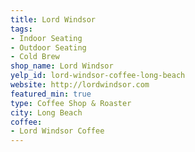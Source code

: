 ```yaml
---
title: Lord Windsor
tags:
- Indoor Seating
- Outdoor Seating
- Cold Brew
shop_name: Lord Windsor
yelp_id: lord-windsor-coffee-long-beach
website: http://lordwindsor.com
featured_min: true
type: Coffee Shop & Roaster
city: Long Beach
coffee:
- Lord Windsor Coffee
---
```


